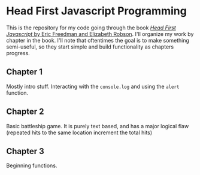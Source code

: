 # Head First Javascript Programming

This is the repository for my code going through the book [_Head First Javascript_ by Eric Freedman and Elizabeth Robson](https://www.amazon.com/Head-First-JavaScript-Programming-Learners/dp/1098147944/).  I'll organize my work by chapter in the book. I'll note that oftentimes the goal is to make something semi-useful, so they start simple and build functionality as chapters progress.

## Chapter 1
Mostly intro stuff. Interacting with the `console.log` and using the `alert` function.

## Chapter 2
Basic battleship game. It is purely text based, and has a major logical flaw (repeated hits to the same location increment the total hits)

## Chapter 3
Beginning functions.
